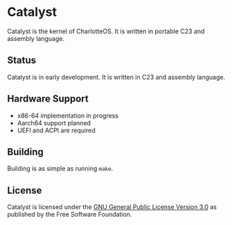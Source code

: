 # Catalyst
Catalyst is the kernel of CharlotteOS. It is written in portable C23 and assembly language.

## Status

Catalyst is in early development. It is written in C23 and assembly language.

## Hardware Support

- x86-64 implementation in progress
- Aarch64 support planned
- UEFI and ACPI are required

## Building

Building is as simple as running `make`.

## License

Catalyst is licensed under the [GNU General Public License Version 3.0](https://www.gnu.org/licenses/gpl-3.0.en.html) as published by the Free Software Foundation.
